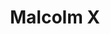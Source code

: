 ---
title: "Malcolm X"
cc-type: person
hashtag: "malcolm-x"
born-on: 1925-05-19
decide-your-day:
  - "The future belongs to those who prepare for it today."
died-on: 1965-02-21
tags:
  - American
  - Activist
  - Orator
  - Human Being
  - dead at the moment
---